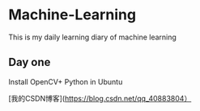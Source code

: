 # Machine-Learning
This is my daily learning diary of machine learning

## Day one
Install OpenCV+ Python in Ubuntu

[csdn]:https://blog.csdn.net/qq_40883804 "我的CSDN博客"
[boke]:https://www.cnblogs.com/JeremyRin/ "我的CSDN博客"
[jianshu]:https://www.jianshu.com/u/104cc4bfc106 "我的CSDN博客"
[我的CSDN博客](https://blog.csdn.net/qq_40883804）
